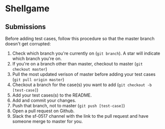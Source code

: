 # Shellgame

## Submissions
Before adding test cases, follow this procedure so that the master branch doesn't get corrupted:
1. Check which branch you're currently on (`git branch`). A star will indicate which branch you're on.
2. If you're on a branch other than master, checkout to master (`git checkout master`)
3. Pull the most updated verison of master before adding your test cases (`git pull origin master`)
4. Checkout a branch for the case(s) you want to add (`git checkout -b [test-case]`)
5. Add your test cases(s) to the README.
6. Add and commit your changes.
7. Push that branch, not to master (`git push [test-case]`)
8. Open a pull request on Github.
9. Slack the sf-0517 channel with the link to the pull request and have someone merge to master for you.
